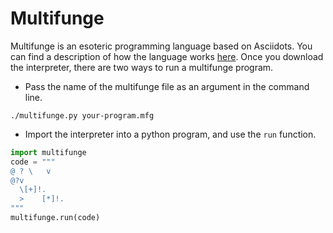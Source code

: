 # Multifunge
Multifunge is an esoteric programming language based on Asciidots. 
You can find a description of how the language works [here](https://owenbechtel.com/multifunge). 
Once you download the interpreter, there are two ways to run a multifunge program.
* Pass the name of the multifunge file as an argument in the command line.
```
./multifunge.py your-program.mfg
```
* Import the interpreter into a python program, and use the `run` function.
```python
import multifunge
code = """
@ ? \   v
@?v
  \[+]!.
  >    [*]!.
"""
multifunge.run(code)
```
